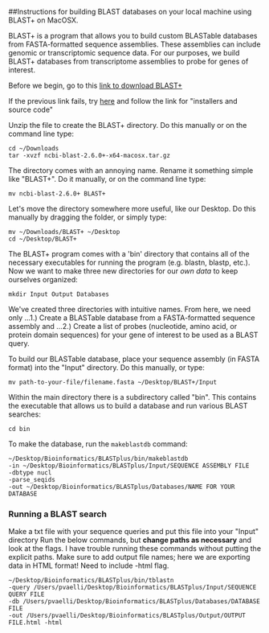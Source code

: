 ##Instructions for building BLAST databases on your local machine using BLAST+ on MacOSX.

BLAST+ is a program that allows you to build custom BLASTable databases from FASTA-formatted sequence assemblies. These assemblies can include genomic or transcriptomic sequence data. For our purposes, we build BLAST+ databases from transcriptome assemblies to probe for genes of interest.

Before we begin, go to this [link to download BLAST+](ftp://ftp.ncbi.nlm.nih.gov/blast/executables/blast+/LATEST/)  

If the previous link fails, try [here](https://blast.ncbi.nlm.nih.gov/Blast.cgi?PAGE_TYPE=BlastDocs&DOC_TYPE=Download) and follow the link for "installers and source code"


Unzip the file to create the BLAST+ directory. Do this manually or on the command line type:
```
cd ~/Downloads
tar -xvzf ncbi-blast-2.6.0+-x64-macosx.tar.gz
```
The directory comes with an annoying name. Rename it something simple like "BLAST+". Do it manually, or on the command line type:
```
mv ncbi-blast-2.6.0+ BLAST+
```

Let's move the directory somewhere more useful, like our Desktop. Do this manually by dragging the folder, or simply type:
```
mv ~/Downloads/BLAST+ ~/Desktop
cd ~/Desktop/BLAST+
```

The BLAST+ program comes with a 'bin' directory that contains all of the necessary executables for running the program (e.g. blastn, blastp, etc.). Now we want to make three new directories for our *own data* to keep ourselves organized:
```
mkdir Input Output Databases
```

We've created three directories with intuitive names. From here, we need only 
...1.) Create a BLASTable database from a FASTA-formatted sequence assembly and 
...2.) Create a list of probes (nucleotide, amino acid, or protein domain sequences) for your gene of interest to be used as a BLAST query.

To build our BLASTable database, place your sequence assembly (in FASTA format) into the "Input" directory. Do this manually, or type:
```
mv path-to-your-file/filename.fasta ~/Desktop/BLAST+/Input
```

Within the main directory there is a subdirectory called "bin". This contains the executable that allows us to build a database and run various BLAST searches:

```
cd bin
```

To make the database, run the `makeblastdb` command: 

```
~/Desktop/Bioinformatics/BLASTplus/bin/makeblastdb 
-in ~/Desktop/Bioinformatics/BLASTplus/Input/SEQUENCE ASSEMBLY FILE 
-dbtype nucl 
-parse_seqids 
-out ~/Desktop/Bioinformatics/BLASTplus/Databases/NAME FOR YOUR DATABASE
```

### Running a BLAST search
Make a txt file with your sequence queries and put this file into your "Input" directory
Run the below commands, but **change paths as necessary** and look at the flags. I have trouble running these commands without putting the explicit paths. 
Make sure to add output file names; here we are exporting data in HTML format! Need to include -html flag.

```
~/Desktop/Bioinformatics/BLASTplus/bin/tblastn 
-query /Users/pvaelli/Desktop/Bioinformatics/BLASTplus/Input/SEQUENCE QUERY FILE
-db /Users/pvaelli/Desktop/Bioinformatics/BLASTplus/Databases/DATABASE FILE
-out /Users/pvaelli/Desktop/Bioinformatics/BLASTplus/Output/OUTPUT FILE.html -html
```

